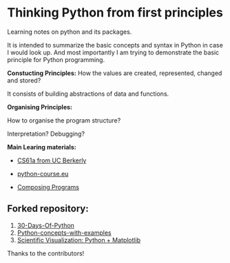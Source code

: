 # Thinking Python from first principles
 
Learning notes on python and its packages.

It is intended to summarize the basic concepts and syntax in Python in case I would look up.
And most importantly I am trying to demonstrate the basic principle for Python programming.

**Constucting Principles:**
How the values are created, represented, changed and stored?

It consists of building abstractions of data and functions.

**Organising Principles:**

How to organise the program structure?

Interpretation? Debugging?

**Main Learing materials:**

* [CS61a from UC Berkerly](https://cs61a.org/)

* [python-course.eu](https://python-course.eu/)

* [Composing Programs](http://composingprograms.com/)

## Forked repository:

 1. [30-Days-Of-Python](https://github.com/Asabeneh/30-Days-Of-Python)
 2. [Python-concepts-with-examples](https://github.com/trekhleb/learn-python)
 3. [Scientific Visualization: Python + Matplotlib](https://github.com/rougier/scientific-visualization-book)

Thanks to the contributors!